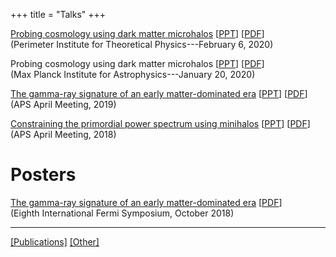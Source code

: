 +++
title = "Talks"
+++


[Probing cosmology using dark matter microhalos](https://www.perimeterinstitute.ca/videos/probing-cosmology-using-dark-matter-microhalos)
[[PPT](../files/talk_pi.pptx)]
[[PDF](../files/talk_pi.pdf)]  
(Perimeter Institute for Theoretical Physics---February 6, 2020)

Probing cosmology using dark matter microhalos
[[PPT](../files/talk_mpa.pptx)]
[[PDF](../files/talk_mpa.pdf)]  
(Max Planck Institute for Astrophysics---January 20, 2020)

[The gamma-ray signature of an early matter-dominated era](https://meetings.aps.org/Meeting/APR19/Session/B11.2)
[[PPT](../files/talk_apr19.pptx)]
[[PDF](../files/talk_apr19.pdf)]    
(APS April Meeting, 2019)

[Constraining the primordial power spectrum using minihalos](http://meetings.aps.org/Meeting/APR18/Session/S15.3)
[[PPT](../files/talk_apr18.pptx)]
[[PDF](../files/talk_apr18.pdf)]    
(APS April Meeting, 2018)

# Posters

[The gamma-ray signature of an early matter-dominated era](https://fermi.gsfc.nasa.gov/science/mtgs/symposia/2018/program/166/)
[[PDF](/files/emde-poster.pdf)]  
(Eighth International Fermi Symposium, October 2018)

---

[[Publications]](../publications/) [[Other]](../other/)